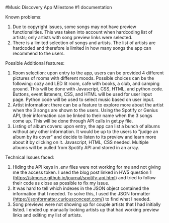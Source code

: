 #Music Discovery App Milestone #1 documentation

Known problems:
1. Due to copyright issues, some songs may not have preview functionalities. This was taken into account when hardcoding list of artists; only artists with song preview links were selected.
2. There is a limited selection of songs and artists. The list of artists are hardcoded and therefore is limited in how many songs the app can recommend to the users.

Possible Additional features:
1. Room selection: upon entry to the app, users can be provided 4 different pictures of rooms with different moods. Possible choices can be the following: cozy and LED lit room, cafe with books, a club, and camping ground. This will be done with Javascript, CSS, HTML, and python code. Buttons, event listeners, CSS, and HTML will be used for user input page. Python code will be used to select music based on user input.
2. Artist information: there can be a feature to explore more about the artist when the 3 songs are shown to the users. Using the Spotify or Genius API, their information can be linked to their name when the 3 songs come up. This will be done through API calls in get.py file. 
3. Listing of album covers: upon entry, the app can list a bunch of albums without any other information. It would be up to the users to "judge an album by its cover" and decide to listen to its preview and learn more about it by clicking on it. Javascript, HTML, CSS needed. Multiple albums will be pulled from Spotify API and stored in an array. 

Technical Issues faced:
1. Hiding the API keys in .env files were not working for me and not giving me the access token. I used the blog post linked in HW5 question 1 (https://stmorse.github.io/journal/spotify-api.html) and tried to follow their code as close as possible to fix my issue.
2. It was hard to tell which indexes in the JSON object contained the information that I needed. To solve this, I used the JSON formatter (https://jsonformatter.curiousconcept.com/) to find what I needed.
3. Song previews were not showing up for couple artists that I had initially listed. I ended up manually looking artists up that had working preview links and editing my list of artists.
